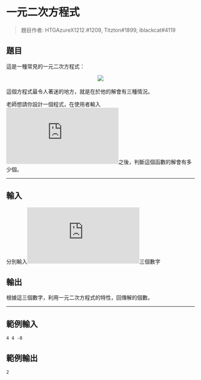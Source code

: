 # 一元二次方程式

> 題目作者: HTGAzureX1212.#1209, Titzton#1899, iblackcat#4119

## 題目

這是一種常見的一元二次方程式：
<br>
<center>
    <img src=https://latex.codecogs.com/png.latex?\dpi{200}ax^2+bx+c=0 \ >
</center>
<br>
這個方程式最令人著迷的地方，就是在於他的解會有三種情況。<br>

老師想請你設計一個程式，在使用者輸入![](https://latex.codecogs.com/svg.latex?a,b,c)之後，判斷這個函數的解會有多少個。<br>

---

## 輸入
分別輸入![](https://latex.codecogs.com/svg.latex?a,b,c(-1000%3Ca,b,c%3C1000))三個數字

## 輸出
根據這三個數字，利用一元二次方程式的特性，回傳解的個數。

---

## 範例輸入
```
4 4 -8
```
## 範例輸出
```
2
```